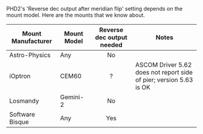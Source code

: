 PHD2's 'Reverse dec output after meridian flip' setting depends on the mount model.  Here are the mounts that we know about.

|Mount Manufacturer|Mount Model|Reverse dec output needed|Notes|
|----|----|:----:|----|
|Astro-Physics|Any|No||
|iOptron|CEM60|?|ASCOM Driver 5.62 does not report side of pier; version 5.63 is OK|
|Losmandy|Gemini-2|No||
|Software Bisque|Any|Yes||
